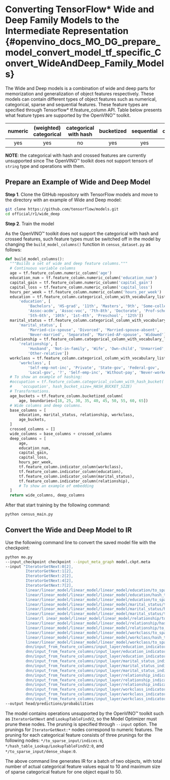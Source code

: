 # Converting TensorFlow* Wide and Deep Family Models to the Intermediate Representation {#openvino_docs_MO_DG_prepare_model_convert_model_tf_specific_Convert_WideAndDeep_Family_Models}

The Wide and Deep models is a combination of wide and deep parts for memorization and generalization of object features respectively.
These models can contain different types of object features such as numerical, categorical, sparse and sequential features. These feature types are specified
through Tensorflow* tf.feature_column API. Table below presents what feature types are supported by the OpenVINO&trade; toolkit.

| numeric | (weighted) categorical | categorical with hash | bucketized | sequential | crossed |
|:-------:|:----------------------:|:---------------------:|:----------:|:----------:|:-------:|
| yes     | yes                    | no                    | yes        | yes        | no      |

**NOTE**: the categorical with hash and crossed features are currently unsupported since The OpenVINO&trade; toolkit does not support tensors of `string` type and operations with them.

## Prepare an Example of Wide and Deep Model

**Step 1**. Clone the GitHub repository with TensorFlow models and move to the directory with an example of Wide and Deep model:

```sh
git clone https://github.com/tensorflow/models.git
cd official/r1/wide_deep
```

**Step 2**. Train the model

As the OpenVINO&trade; toolkit does not support the categorical with hash and crossed features, such feature types must be switched off in the model 
by changing the `build_model_columns()` function in `census_dataset.py` as follows:

```python
def build_model_columns():
  """Builds a set of wide and deep feature columns."""
  # Continuous variable columns
  age = tf.feature_column.numeric_column('age')
  education_num = tf.feature_column.numeric_column('education_num')
  capital_gain = tf.feature_column.numeric_column('capital_gain')
  capital_loss = tf.feature_column.numeric_column('capital_loss')
  hours_per_week = tf.feature_column.numeric_column('hours_per_week')
  education = tf.feature_column.categorical_column_with_vocabulary_list(
      'education', [
          'Bachelors', 'HS-grad', '11th', 'Masters', '9th', 'Some-college',
          'Assoc-acdm', 'Assoc-voc', '7th-8th', 'Doctorate', 'Prof-school',
          '5th-6th', '10th', '1st-4th', 'Preschool', '12th'])
  marital_status = tf.feature_column.categorical_column_with_vocabulary_list(
      'marital_status', [
          'Married-civ-spouse', 'Divorced', 'Married-spouse-absent',
          'Never-married', 'Separated', 'Married-AF-spouse', 'Widowed'])
  relationship = tf.feature_column.categorical_column_with_vocabulary_list(
      'relationship', [
          'Husband', 'Not-in-family', 'Wife', 'Own-child', 'Unmarried',
          'Other-relative'])
  workclass = tf.feature_column.categorical_column_with_vocabulary_list(
      'workclass', [
          'Self-emp-not-inc', 'Private', 'State-gov', 'Federal-gov',
          'Local-gov', '?', 'Self-emp-inc', 'Without-pay', 'Never-worked'])
  # To show an example of hashing:
  #occupation = tf.feature_column.categorical_column_with_hash_bucket(
  #    'occupation', hash_bucket_size=_HASH_BUCKET_SIZE)
  # Transformations.
  age_buckets = tf.feature_column.bucketized_column(
      age, boundaries=[18, 25, 30, 35, 40, 45, 50, 55, 60, 65])
  # Wide columns and deep columns.
  base_columns = [
      education, marital_status, relationship, workclass, 
      age_buckets,
  ]
  crossed_columns = []
  wide_columns = base_columns + crossed_columns
  deep_columns = [
      age,
      education_num,
      capital_gain,
      capital_loss,
      hours_per_week,
      tf.feature_column.indicator_column(workclass),
      tf.feature_column.indicator_column(education),
      tf.feature_column.indicator_column(marital_status),
      tf.feature_column.indicator_column(relationship),
      # To show an example of embedding
  ]
  return wide_columns, deep_columns
```

After that start training by the following command:

```sh
python census_main.py
```

## Convert the Wide and Deep Model to IR

Use the following command line to convert the saved model file with the checkpoint:

```sh
python mo.py 
--input_checkpoint checkpoint --input_meta_graph model.ckpt.meta
--input "IteratorGetNext:0[2],
         IteratorGetNext:1[2],
         IteratorGetNext:2[2],
         IteratorGetNext:4[2],
         IteratorGetNext:7[2],
         linear/linear_model/linear_model/linear_model/education/to_sparse_input/indices:0[10 2]{i32},
         linear/linear_model/linear_model/linear_model/education/hash_table_Lookup/LookupTableFindV2:0[10]{i32},
         linear/linear_model/linear_model/linear_model/education/to_sparse_input/dense_shape:0[2]{i32}->[2 50],
         linear/linear_model/linear_model/linear_model/marital_status/to_sparse_input/indices:0[10 2]{i32},
         linear/linear_model/linear_model/linear_model/marital_status/hash_table_Lookup/LookupTableFindV2:0[10]{i32},
         linear/linear_model/linear_model/linear_model/marital_status/to_sparse_input/dense_shape:0[2]{i32}->[2 50],
         linear/l inear_model/linear_model/linear_model/relationship/to_sparse_input/indices:0[10 2]{i32},
         linear/linear_model/linear_model/linear_model/relationship/hash_table_Lookup/LookupTableFindV2:0[10]{i32},
         linear/linear_model/linear_model/linear_model/relationship/to_sparse_input/dense_shape:0[2]{i32}->[2 50],
         linear/linear_model/linear_model/linear_model/workclass/to_sparse_input/indices:0[10 2]{i32},
         linear/linear_model/linear_model/linear_model/workclass/hash_table_Lookup/LookupTableFindV2:0[10]{i32},
         linear/linear_model/linear_model/linear_model/workclass/to_sparse_input/dense_shape:0[2]{i32}->[2 50],
         dnn/input_from_feature_columns/input_layer/education_indicator/to_sparse_input/indices:0[10 2]{i32},
         dnn/input_from_feature_columns/input_layer/education_indicator/hash_table_Lookup/LookupTableFindV2:0[10]{i32},
         dnn/input_from_feature_columns/input_layer/education_indicator/to_sparse_input/dense_shape:0[2]{i32}->[2 50],
         dnn/input_from_feature_columns/input_layer/marital_status_indicator/to_sparse_input/indices:0[10 2]{i32},
         dnn/input_from_feature_columns/input_layer/marital_status_indicator/hash_table_Lookup/LookupTableFindV2:0[10]{i32},
         dnn/input_from_feature_columns/input_layer/marital_status_indicator/to_sparse_input/dense_shape:0[2]{i32}->[2 50],
         dnn/input_from_feature_columns/input_layer/relationship_indicator/to_sparse_input/indices:0[10 2]{i32},
         dnn/input_from_feature_columns/input_layer/relationship_indicator/hash_table_Lookup/LookupTableFindV2:0[10]{i32},
         dnn/input_from_feature_columns/input_layer/relationship_indicator/to_sparse_input/dense_shape:0[2]{i32}->[2 50],
         dnn/input_from_feature_columns/input_layer/workclass_indicator/to_sparse_input/indices:0[10 2]{i32},
         dnn/input_from_feature_columns/input_layer/workclass_indicator/hash_table_Lookup/LookupTableFindV2:0[10]{i32},
         dnn/input_from_feature_columns/input_layer/workclass_indicator/to_sparse_input/dense_shape:0[2]{i32}->[2 50]" 
--output head/predictions/probabilities
```

The model contains operations unsupported by the OpenVINO&trade; toolkit such as `IteratorGetNext` and `LookupTableFindV2`, so the Model Optimizer must prune these nodes.
The pruning is specified through `--input` option. The prunings for `IteratorGetNext:*` nodes correspond to numeric features.
The pruning for each categorical feature consists of three prunings for the following nodes: `*/to_sparse_input/indices:0`, `*/hash_table_Lookup/LookupTableFindV2:0`, and `*/to_sparse_input/dense_shape:0`.

The above command line generates IR for a batch of two objects, with total number of actual categorical feature values equal to 10 and maximum size of sparse categorical feature for one object equal to 50.

